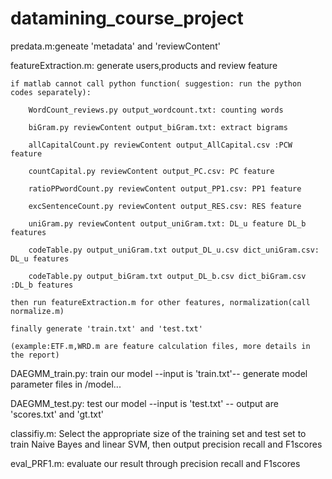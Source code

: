 # datamining_course_project
predata.m:geneate 'metadata' and 'reviewContent'


featureExtraction.m: generate users,products and  review feature

	if matlab cannot call python function( suggestion: run the python codes separately):
	
		WordCount_reviews.py output_wordcount.txt: counting words
		
		biGram.py reviewContent output_biGram.txt: extract bigrams 
		
		allCapitalCount.py reviewContent output_AllCapital.csv :PCW feature
		
		countCapital.py reviewContent output_PC.csv: PC feature
		
		ratioPPwordCount.py reviewContent output_PP1.csv: PP1 feature
		
		excSentenceCount.py reviewContent output_RES.csv: RES feature
		
		uniGram.py reviewContent output_uniGram.txt: DL_u feature DL_b features
		
		codeTable.py output_uniGram.txt output_DL_u.csv dict_uniGram.csv: DL_u features
		
		codeTable.py output_biGram.txt output_DL_b.csv dict_biGram.csv :DL_b features
		
	then run featureExtraction.m for other features, normalization(call normalize.m)
	
	finally generate 'train.txt' and 'test.txt'
	
	(example:ETF.m,WRD.m are feature calculation files, more details in the report)

DAEGMM_train.py: train our model --input is 'train.txt'-- generate model parameter files in /model...

DAEGMM_test.py: test our model --input is 'test.txt' -- output are 'scores.txt' and 'gt.txt'


classifiy.m: Select the appropriate size of the training set and test set to train Naive Bayes and linear SVM, then output precision recall and F1scores

eval_PRF1.m: evaluate our result through precision recall and F1scores
